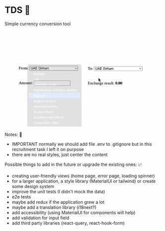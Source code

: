 # TDS :rocket:

Simple currency conversion tool

![](https://github.com/KarolGrydz/tds/blob/main/tds.gif)

Notes: :dart:

- IMPORTANT normally we should add file .env to .gitignore but in this recruitment task I left it on purpose
- there are no real styles, just center the content

Possible things to add in the future or upgrade the existing ones: :chart_with_upwards_trend:

- creating user-friendly views (home page, error page, loading spinner)
- for a larger application, a style library (MaterialUI or tailwind) or create some design system
- improve the unit tests (I didn't mock the data)
- e2e tests
- maybe add redux if the application grew a lot
- maybe add a translation library (i18next?)
- add accessibility (using MaterialUI for components will help)
- add validation for input field
- add third party libraries (react-query, react-hook-form)
